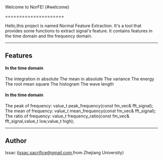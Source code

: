 Welcome to NorFE!	{#welcome}

=====================

Hello,this project is named Normal Feature Extraction. It's a tool that provides some functions to extract signal's feature. It contains features in the time domain and the frequency domain.

----------




Features
---------


#### <i class="icon-file"></i> In the time domain

The integration in absolute
The mean in absolute
The variance
The energy
The root mean square
The histogram
The wave length


#### <i class="icon-file"></i> In the time domain

The peak of frequency: value_t peak_frequency(const fm_vec& fft_signal);
The mean of frequency: value_t mean_frequency(const fm_vec& fft_signal);
The ratio of frequency: value_t frequency_ratio(const fm_vec& fft_signal,value_t low,value_t high);

----------

Author 
------

Issac (issac.sacrifice@gmail.com,from Zhejiang University)
